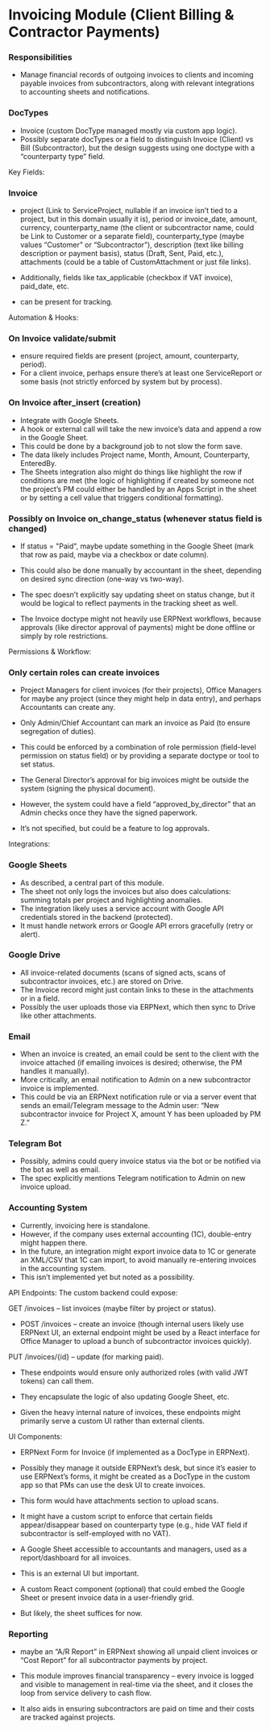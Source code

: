 # Invoicing Module (Client Billing & Contractor Payments)

### Responsibilities

- Manage financial records of outgoing invoices to clients and incoming payable invoices from subcontractors, along with relevant integrations to accounting sheets and notifications.

### DocTypes

- Invoice (custom DocType managed mostly via custom app logic).
- Possibly separate docTypes or a field to distinguish Invoice (Client) vs Bill (Subcontractor), but the design suggests using one doctype with a “counterparty type” field.

Key Fields:

### Invoice

- project (Link to ServiceProject, nullable if an invoice isn’t tied to a project, but in this domain usually it is), period or invoice_date, amount, currency, counterparty_name (the client or subcontractor name, could be Link to Customer or a separate field), counterparty_type (maybe values “Customer” or “Subcontractor”), description (text like billing description or payment basis), status (Draft, Sent, Paid, etc.), attachments (could be a table of CustomAttachment or just file links).

- Additionally, fields like tax_applicable (checkbox if VAT invoice), paid_date, etc.
- can be present for tracking.

Automation & Hooks:

### On Invoice validate/submit

- ensure required fields are present (project, amount, counterparty, period).
- For a client invoice, perhaps ensure there’s at least one ServiceReport or some basis (not strictly enforced by system but by process).

### On Invoice after_insert (creation)

- Integrate with Google Sheets.
- A hook or external call will take the new invoice’s data and append a row in the Google Sheet.
- This could be done by a background job to not slow the form save.
- The data likely includes Project name, Month, Amount, Counterparty, EnteredBy.
- The Sheets integration also might do things like highlight the row if conditions are met (the logic of highlighting if created by someone not the project’s PM could either be handled by an Apps Script in the sheet or by setting a cell value that triggers conditional formatting).

### Possibly on Invoice on_change_status (whenever status field is changed)

- If status = "Paid", maybe update something in the Google Sheet (mark that row as paid, maybe via a checkbox or date column).
- This could also be done manually by accountant in the sheet, depending on desired sync direction (one-way vs two-way).
- The spec doesn’t explicitly say updating sheet on status change, but it would be logical to reflect payments in the tracking sheet as well.

- The Invoice doctype might not heavily use ERPNext workflows, because approvals (like director approval of payments) might be done offline or simply by role restrictions.

Permissions & Workflow:

### Only certain roles can create invoices

- Project Managers for client invoices (for their projects), Office Managers for maybe any project (since they might help in data entry), and perhaps Accountants can create any.

- Only Admin/Chief Accountant can mark an invoice as Paid (to ensure segregation of duties).
- This could be enforced by a combination of role permission (field-level permission on status field) or by providing a separate doctype or tool to set status.

- The General Director’s approval for big invoices might be outside the system (signing the physical document).
- However, the system could have a field “approved_by_director” that an Admin checks once they have the signed paperwork.
- It’s not specified, but could be a feature to log approvals.

Integrations:

### Google Sheets

- As described, a central part of this module.
- The sheet not only logs the invoices but also does calculations: summing totals per project and highlighting anomalies.
- The integration likely uses a service account with Google API credentials stored in the backend (protected).
- It must handle network errors or Google API errors gracefully (retry or alert).

### Google Drive

- All invoice-related documents (scans of signed acts, scans of subcontractor invoices, etc.) are stored on Drive.
- The Invoice record might just contain links to these in the attachments or in a field.
- Possibly the user uploads those via ERPNext, which then sync to Drive like other attachments.

### Email

- When an invoice is created, an email could be sent to the client with the invoice attached (if emailing invoices is desired; otherwise, the PM handles it manually).
- More critically, an email notification to Admin on a new subcontractor invoice is implemented.
- This could be via an ERPNext notification rule or via a server event that sends an email/Telegram message to the Admin user: “New subcontractor invoice for Project X, amount Y has been uploaded by PM Z.”

### Telegram Bot

- Possibly, admins could query invoice status via the bot or be notified via the bot as well as email.
- The spec explicitly mentions Telegram notification to Admin on new invoice upload.

### Accounting System

- Currently, invoicing here is standalone.
- However, if the company uses external accounting (1C), double-entry might happen there.
- In the future, an integration might export invoice data to 1C or generate an XML/CSV that 1C can import, to avoid manually re-entering invoices in the accounting system.
- This isn’t implemented yet but noted as a possibility.

API Endpoints: The custom backend could expose:

GET /invoices – list invoices (maybe filter by project or status).

- POST /invoices – create an invoice (though internal users likely use ERPNext UI, an external endpoint might be used by a React interface for Office Manager to upload a bunch of subcontractor invoices quickly).

PUT /invoices/{id} – update (for marking paid).

- These endpoints would ensure only authorized roles (with valid JWT tokens) can call them.
- They encapsulate the logic of also updating Google Sheet, etc.

- Given the heavy internal nature of invoices, these endpoints might primarily serve a custom UI rather than external clients.

UI Components:

- ERPNext Form for Invoice (if implemented as a DocType in ERPNext).
- Possibly they manage it outside ERPNext’s desk, but since it’s easier to use ERPNext’s forms, it might be created as a DocType in the custom app so that PMs can use the desk UI to create invoices.
- This form would have attachments section to upload scans.
- It might have a custom script to enforce that certain fields appear/disappear based on counterparty type (e.g., hide VAT field if subcontractor is self-employed with no VAT).

- A Google Sheet accessible to accountants and managers, used as a report/dashboard for all invoices.
- This is an external UI but important.

- A custom React component (optional) that could embed the Google Sheet or present invoice data in a user-friendly grid.
- But likely, the sheet suffices for now.

### Reporting

- maybe an “A/R Report” in ERPNext showing all unpaid client invoices or “Cost Report” for all subcontractor payments by project.

- This module improves financial transparency – every invoice is logged and visible to management in real-time via the sheet, and it closes the loop from service delivery to cash flow.
- It also aids in ensuring subcontractors are paid on time and their costs are tracked against projects.

